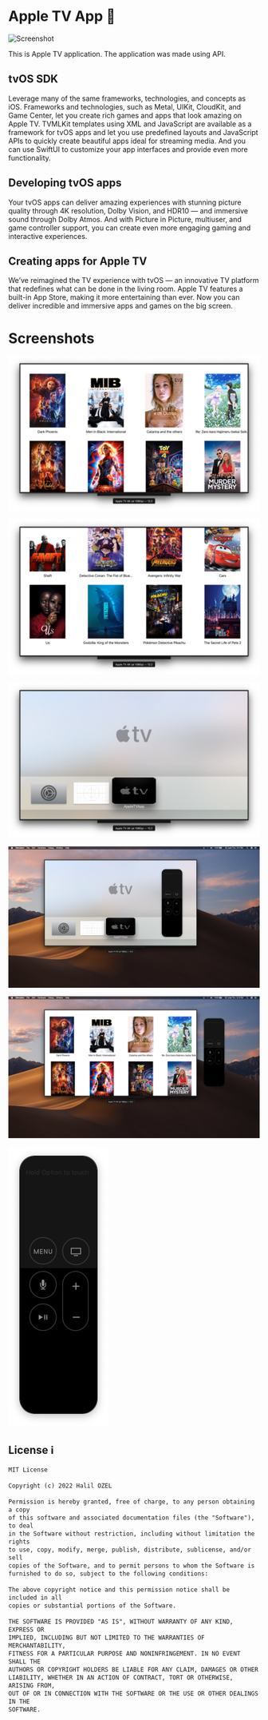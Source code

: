 # Apple TV App 

![Screenshot](https://www.uscreen.tv/wp-content/uploads/2019/12/Create_Apple_TV_app.jpg)

This is Apple TV application. The application was made using API.

## tvOS SDK

Leverage many of the same frameworks, technologies, and concepts as iOS. Frameworks and technologies, such as Metal, UIKit, CloudKit, and Game Center, let you create rich games and apps that look amazing on Apple TV. TVMLKit templates using XML and JavaScript are available as a framework for tvOS apps and let you use predefined layouts and JavaScript APIs to quickly create beautiful apps ideal for streaming media. And you can use SwiftUI to customize your app interfaces and provide even more functionality.

## Developing tvOS apps

Your tvOS apps can deliver amazing experiences with stunning picture quality through 4K resolution, Dolby Vision, and HDR10 — and immersive sound through Dolby Atmos. And with Picture in Picture, multiuser, and game controller support, you can create even more engaging gaming and interactive experiences.


## Creating apps for Apple TV

We’ve reimagined the TV experience with tvOS — an innovative TV platform that redefines what can be done in the living room. Apple TV features a built-in App Store, making it more entertaining than ever. Now you can deliver incredible and immersive apps and games on the big screen.


# Screenshots
![Screenshot](pic1.png)


![Screenshot](pic2.png)


![Screenshot](pic3.png)


![Screenshot](pic4.png)


![Screenshot](pic5.png)


![Screenshot](pic6.png)

## License ℹ️
```
MIT License

Copyright (c) 2022 Halil OZEL

Permission is hereby granted, free of charge, to any person obtaining a copy
of this software and associated documentation files (the "Software"), to deal
in the Software without restriction, including without limitation the rights
to use, copy, modify, merge, publish, distribute, sublicense, and/or sell
copies of the Software, and to permit persons to whom the Software is
furnished to do so, subject to the following conditions:

The above copyright notice and this permission notice shall be included in all
copies or substantial portions of the Software.

THE SOFTWARE IS PROVIDED "AS IS", WITHOUT WARRANTY OF ANY KIND, EXPRESS OR
IMPLIED, INCLUDING BUT NOT LIMITED TO THE WARRANTIES OF MERCHANTABILITY,
FITNESS FOR A PARTICULAR PURPOSE AND NONINFRINGEMENT. IN NO EVENT SHALL THE
AUTHORS OR COPYRIGHT HOLDERS BE LIABLE FOR ANY CLAIM, DAMAGES OR OTHER
LIABILITY, WHETHER IN AN ACTION OF CONTRACT, TORT OR OTHERWISE, ARISING FROM,
OUT OF OR IN CONNECTION WITH THE SOFTWARE OR THE USE OR OTHER DEALINGS IN THE
SOFTWARE.
```
